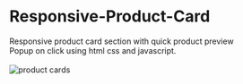 # Responsive-Product-Card
 Responsive product card section with quick product preview  <br>
 Popup on click using html css and javascript. <br> <br>
![product cards](https://user-images.githubusercontent.com/90318905/173019846-65e69759-b47d-4427-8dce-441b465452e4.jpg)
